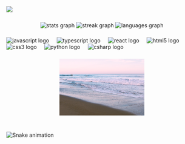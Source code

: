 <div align="left">
  <img height="50" src="https://camo.githubusercontent.com/ff4177d531154c6682c15e7b95ff929eaa0961826b3e317b4af5dad7539e3fce/68747470733a2f2f726561646d652d747970696e672d7376672e6865726f6b756170702e636f6d3f666f6e743d436f6d69634d6f6e6f2670617573653d313030302672616e646f6d3d66616c73652677696474683d343335266c696e65733d25334348656c6c6f436f646572732b253246253345"  />
</div>

###

<div align="center">
  <img src="https://github-readme-stats.vercel.app/api?username=hasnum-stack&hide_title=false&hide_rank=false&show_icons=true&include_all_commits=true&count_private=true&disable_animations=false&theme=dracula&locale=en&hide_border=false" height="150" alt="stats graph"  />
  <img src="https://streak-stats.demolab.com?user=hasnum-stack&locale=en&mode=daily&theme=dracula&hide_border=false&border_radius=5" height="150" alt="streak graph"  />
  <img src="https://github-readme-stats.vercel.app/api/top-langs?username=hasnum-stack&locale=en&hide_title=false&layout=compact&card_width=320&langs_count=5&theme=dracula&hide_border=false" height="150" alt="languages graph"  />
</div>

###

<div align="left">
  <img src="https://cdn.jsdelivr.net/gh/devicons/devicon/icons/javascript/javascript-original.svg" height="30" alt="javascript logo"  />
  <img width="12" />
  <img src="https://cdn.jsdelivr.net/gh/devicons/devicon/icons/typescript/typescript-original.svg" height="30" alt="typescript logo"  />
  <img width="12" />
  <img src="https://cdn.jsdelivr.net/gh/devicons/devicon/icons/react/react-original.svg" height="30" alt="react logo"  />
  <img width="12" />
  <img src="https://cdn.jsdelivr.net/gh/devicons/devicon/icons/html5/html5-original.svg" height="30" alt="html5 logo"  />
  <img width="12" />
  <img src="https://cdn.jsdelivr.net/gh/devicons/devicon/icons/css3/css3-original.svg" height="30" alt="css3 logo"  />
  <img width="12" />
  <img src="https://cdn.jsdelivr.net/gh/devicons/devicon/icons/python/python-original.svg" height="30" alt="python logo"  />
  <img width="12" />
  <img src="https://cdn.jsdelivr.net/gh/devicons/devicon/icons/csharp/csharp-original.svg" height="30" alt="csharp logo"  />
</div>

###

<div align="center">
  <img height="150" src="./assets/1703138455936.gif"  />
</div>

###

<br clear="both">

<img src="https://raw.githubusercontent.com/hasnum-stack/hasnum-stack/output/snake.svg" alt="Snake animation" />

###

